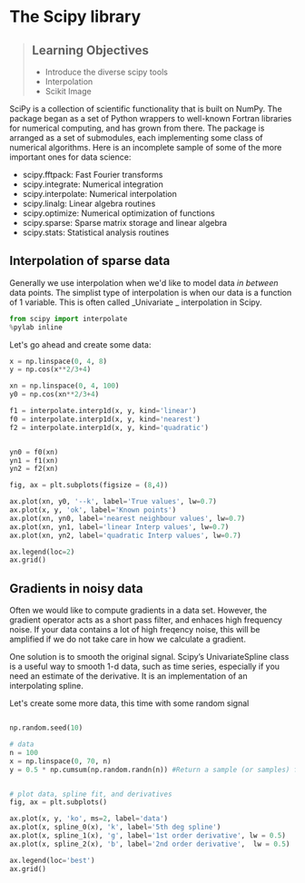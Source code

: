 # The Scipy library

> ## Learning Objectives
> *  Introduce the diverse scipy tools
> * Interpolation
> * Scikit Image


SciPy is a collection of scientific functionality that is built on NumPy. The package began as a set of Python wrappers to well-known Fortran libraries for numerical computing, and has grown from there. The package is arranged as a set of submodules, each implementing some class of numerical algorithms. Here is an incomplete sample of some of the more important ones for data science:

* scipy.fftpack: Fast Fourier transforms
* scipy.integrate: Numerical integration
* scipy.interpolate: Numerical interpolation
* scipy.linalg: Linear algebra routines
* scipy.optimize: Numerical optimization of functions
* scipy.sparse: Sparse matrix storage and linear algebra
* scipy.stats: Statistical analysis routines

## Interpolation of sparse data

Generally we use interpolation when we'd like to model data _in between_ data points. The simplist type of interpolation is when our data is a function of 1 variable. This is often called _Univariate _ interpolation in Scipy. 

```python
from scipy import interpolate
%pylab inline

```

Let's go ahead and create some data:

```python
x = np.linspace(0, 4, 8)
y = np.cos(x**2/3+4)

xn = np.linspace(0, 4, 100)
y0 = np.cos(xn**2/3+4)
```

```python
f1 = interpolate.interp1d(x, y, kind='linear')
f0 = interpolate.interp1d(x, y, kind='nearest')
f2 = interpolate.interp1d(x, y, kind='quadratic')


yn0 = f0(xn)
yn1 = f1(xn)
yn2 = f2(xn)
```

```python
fig, ax = plt.subplots(figsize = (8,4))

ax.plot(xn, y0, '--k', label='True values', lw=0.7)
ax.plot(x, y, 'ok', label='Known points')
ax.plot(xn, yn0, label='nearest neighbour values', lw=0.7)
ax.plot(xn, yn1, label='linear Interp values', lw=0.7)
ax.plot(xn, yn2, label='quadratic Interp values', lw=0.7)

ax.legend(loc=2)
ax.grid()
```


## Gradients in noisy data

Often we would like to compute gradients in a data set. However, the gradient operator acts as a short pass filter, and enhaces high frequency noise. If your data contains a lot of high freqency noise, this will be amplified if we do not take care in how we calculate a gradient. 

One solution is to smooth the original signal. Scipy’s UnivariateSpline class is a useful way to smooth 1-d data, such as time series, especially if you need an estimate of the derivative. It is an implementation of an interpolating spline. 

Let's create some more data, this time with some random signal

```python

np.random.seed(10)

# data
n = 100
x = np.linspace(0, 70, n)
y = 0.5 * np.cumsum(np.random.randn(n)) #Return a sample (or samples) from the "standard normal" distribution.
```

```python

# plot data, spline fit, and derivatives
fig, ax = plt.subplots()

ax.plot(x, y, 'ko', ms=2, label='data')
ax.plot(x, spline_0(x), 'k', label='5th deg spline')
ax.plot(x, spline_1(x), 'g', label='1st order derivative', lw = 0.5)
ax.plot(x, spline_2(x), 'b', label='2nd order derivative',  lw = 0.5)

ax.legend(loc='best')
ax.grid()
```
